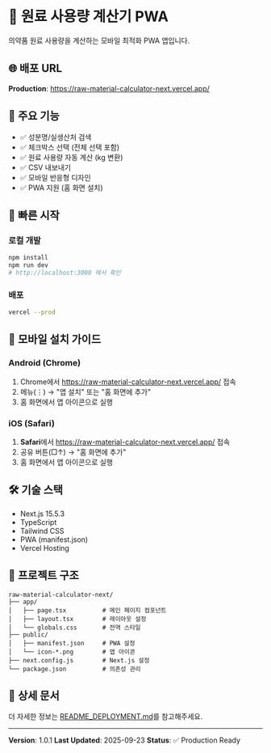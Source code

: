 # 💊 원료 사용량 계산기 PWA

의약품 원료 사용량을 계산하는 모바일 최적화 PWA 앱입니다.

## 🌐 배포 URL

**Production**: https://raw-material-calculator-next.vercel.app/

## 📱 주요 기능

- ✅ 성분명/실생산처 검색
- ✅ 체크박스 선택 (전체 선택 포함)
- ✅ 원료 사용량 자동 계산 (kg 변환)
- ✅ CSV 내보내기
- ✅ 모바일 반응형 디자인
- ✅ PWA 지원 (홈 화면 설치)

## 🚀 빠른 시작

### 로컬 개발
```bash
npm install
npm run dev
# http://localhost:3000 에서 확인
```

### 배포
```bash
vercel --prod
```

## 📲 모바일 설치 가이드

### Android (Chrome)
1. Chrome에서 https://raw-material-calculator-next.vercel.app/ 접속
2. 메뉴(⋮) → "앱 설치" 또는 "홈 화면에 추가"
3. 홈 화면에서 앱 아이콘으로 실행

### iOS (Safari)
1. **Safari**에서 https://raw-material-calculator-next.vercel.app/ 접속
2. 공유 버튼(□↑) → "홈 화면에 추가"
3. 홈 화면에서 앱 아이콘으로 실행

## 🛠️ 기술 스택

- Next.js 15.5.3
- TypeScript
- Tailwind CSS
- PWA (manifest.json)
- Vercel Hosting

## 📁 프로젝트 구조

```
raw-material-calculator-next/
├── app/
│   ├── page.tsx          # 메인 페이지 컴포넌트
│   ├── layout.tsx        # 레이아웃 설정
│   └── globals.css       # 전역 스타일
├── public/
│   ├── manifest.json     # PWA 설정
│   └── icon-*.png        # 앱 아이콘
├── next.config.js        # Next.js 설정
└── package.json          # 의존성 관리
```

## 📝 상세 문서

더 자세한 정보는 [README_DEPLOYMENT.md](./README_DEPLOYMENT.md)를 참고해주세요.

---
**Version**: 1.0.1
**Last Updated**: 2025-09-23
**Status**: ✅ Production Ready
